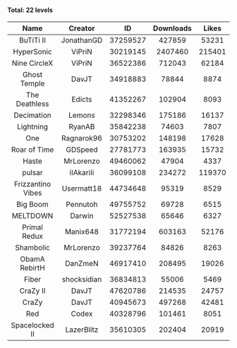 #### Total: 22 levels

| Name | Creator | ID | Downloads | Likes |
|:---:|:---:|:---:|:---:|:---:|
| BuTiTi II | JonathanGD | 37259527 | 427859 | 53231
| HyperSonic | ViPriN | 30219145 | 2407460 | 215401
| Nine CircleX | ViPriN | 36522386 | 712043 | 62184
| Ghost Temple | DavJT | 34918883 | 78844 | 8874
| The Deathless | Edicts | 41352267 | 102904 | 8093
| Decimation | Lemons | 32298346 | 175186 | 16137
| Lightning | RyanAB | 35842238 | 74603 | 7807
| One | Ragnarok96 | 30753202 | 148198 | 17628
| Roar of Time | GDSpeed | 27781773 | 163935 | 15732
| Haste | MrLorenzo | 49460062 | 47904 | 4337
| pulsar | iIAkariIi | 36099108 | 234272 | 119370
| Frizzantino Vibes | Usermatt18 | 44734648 | 95319 | 8529
| Big Boom | Pennutoh | 49755752 | 69728 | 6515
| MELTDOWN | Darwin | 52527538 | 65646 | 6327
| Primal Redux | Manix648 | 31772194 | 603163 | 52176
| Shambolic | MrLorenzo | 39237764 | 84826 | 8263
| ObamA RebirtH | DanZmeN | 46917410 | 208495 | 19026
| Fiber | shocksidian | 36834813 | 55006 | 5469
| CraZy II | DavJT | 47620786 | 214535 | 24757
| CraZy | DavJT | 40945673 | 497268 | 42481
| Red | Codex | 40328796 | 101461 | 8051
| Spacelocked II | LazerBlitz | 35610305 | 202404 | 20919
